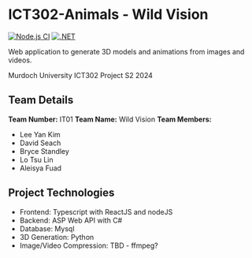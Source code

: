 # ICT302-Animals - Wild Vision
[![Node.js CI](https://github.com/BryceStandley/ICT302-Animals/actions/workflows/node.js.yml/badge.svg)](https://github.com/BryceStandley/ICT302-Animals/actions/workflows/node.js.yml)
[![.NET](https://github.com/BryceStandley/ICT302-Animals/actions/workflows/dotnet.yml/badge.svg)](https://github.com/BryceStandley/ICT302-Animals/actions/workflows/dotnet.yml)


Web application to generate 3D models and animations from images and videos.

Murdoch University ICT302 Project S2 2024

## Team Details

**Team Number:**  IT01
**Team Name:** Wild Vision
**Team Members:**

- Lee Yan Kim
- David Seach
- Bryce Standley
- Lo Tsu Lin
- Aleisya Fuad

## Project Technologies

- Frontend: Typescript with ReactJS and nodeJS
- Backend: ASP Web API with C#
- Database: Mysql
- 3D Generation: Python
- Image/Video Compression: TBD - ffmpeg?